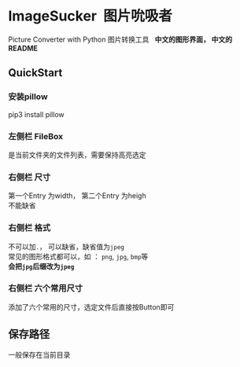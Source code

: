 # ImageSucker  图片吮吸者
Picture Converter with Python 图片转换工具  
**中文的图形界面， 中文的README**
## QuickStart
### 安装pillow
pip3 install pillow

### 左侧栏 FileBox
是当前文件夹的文件列表，需要保持高亮选定

### 右侧栏 尺寸
第一个Entry 为width， 第二个Entry 为heigh  
不能缺省

### 右侧栏 格式
不可以加`.`， 可以缺省，缺省值为`jpeg`  
常见的图形格式都可以，如 ： `png`, `jpg`, `bmp`等  
**会把`jpg`后缀改为`jpeg`**  

### 右侧栏 六个常用尺寸
添加了六个常用的尺寸，选定文件后直接按Button即可  

## 保存路径
一般保存在当前目录
